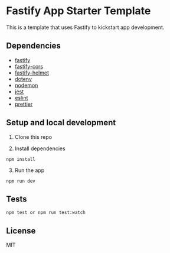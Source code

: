 # Fastify App Starter Template

This is a template that uses Fastify to kickstart app development.

## Dependencies

- [fastify](https://fastify.io)
- [fastify-cors](https://www.npmjs.com/package/fastify-cors)
- [fastify-helmet](https://www.npmjs.com/package/fastify-helmet)
- [dotenv](https://www.npmjs.com/package/dotenv)
- [nodemon](https://www.npmjs.com/package/nodemon)
- [jest](https://jestjs.io)
- [eslint](https://eslint.org)
- [prettier](https://prettier.io)

## Setup and local development

1. Clone this repo

2. Install dependencies

```
npm install
```

3. Run the app

```
npm run dev
```

## Tests

```
npm test or npm run test:watch
```

## License

MIT
